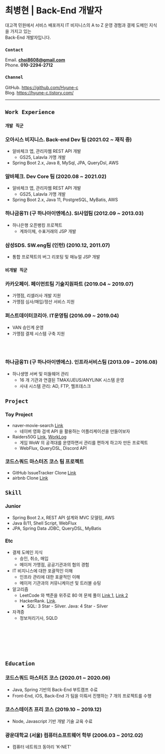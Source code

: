 # 최병현 | Back-End 개발자

대고객 민원에서 서비스 배포까지 IT 비지니스의 A to Z 운영 경험과 결제 도메인 지식을 가지고 있는  
Back-End 개발자입니다.

### `Contact`

Email. **choi8608@gmail.com**  
Phone. **010-2294-2712**

### `Channel`

GitHub. <https://github.com/Hyune-c>  
Blog. <https://hyune-c.tistory.com/>

---

## `Work Experience`

### `개발 직군`

### 오아시스 비지니스. Back-end Dev 팀 (2021.02 ~ 재직 중)

- 알바체크 앱, 관리자웹 REST API 개발
  - GS25, Lalavla 가맹 개발
- Spring Boot 2.x, Java 8, MySql, JPA, QueryDsl, AWS

### 알바체크. Dev Core 팀 (2020.08 ~ 2021.02)

- 알바체크 앱, 관리자웹 REST API 개발
  - GS25, Lalavla 가맹 개발
- Spring Boot 2.x, Java 11, PostgreSQL, MyBatis, AWS

### 하나금융TI (구 하나아이엔에스). SI사업팀 (2012.09 ~ 2013.03)

- 하나은행 오픈뱅킹 프로젝트
  - 계좌이체, 수표거래의 JSP 개발

### 삼성SDS. SW.eng팀 (인턴) (2010.12, 2011.07)

- 통합 프로젝트의 버그 리포팅 및 매뉴얼 JSP 개발

### `비개발 직군`

### 카카오페이. 페이먼트팀 기술지원파트 (2019.04 ~ 2019.07)

- 가맹점, 리셀러사 개발 지원
- 가맹점 심사/매입/정산 서비스 지원

### 퍼스트데이터코리아. IT운영팀 (2016.09 ~ 2019.04)

- VAN 승인계 운영
- 가맹점 결제 시스템 구축 지원

<br>
<br>

### 하나금융TI (구 하나아이엔에스). 인프라서비스팀 (2013.09 ~ 2016.08)

- 하나생명 서버 및 미들웨어 관리
  - 16 개 기관과 연결된 TMAX/JEUS/ANYLINK 시스템 운영
  - 사내 시스템 관리: AD, FTP, 헬프데스크

## `Project`

### Toy Project

- naver-movie-search [Link](https://github.com/Hyune-c/naver-movie-search)
  - 네이버 영화 검색 API 을 활용하는 어플리케이션을 만들어보자
- Raiders50G [Link](https://github.com/Hyune-c/raider50g), [WorkLog](https://github.com/Hyune-c/raider50g/wiki/Work-Log-%234)
  - 게임 WoW 의 공격대를 운영하면서 관리를 편하게 하고자 만든 프로젝트
  - WebFlux, QueryDSL, Discord API

### 코드스쿼드 마스터즈 코스 팀 프로젝트

- GitHub IssueTracker Clone [Link](https://github.com/Hyune-c/issue-tracker-02)
- airbnb Clone [Link](https://github.com/Hyune-c/airbnb-01)

## `Skill`

### Junior

- Spring Boot 2.x, REST API 설계와 MVC 모델링, AWS
- Java 8/11, Shell Script, WebFlux
- JPA, Spring Data JDBC, QueryDSL, MyBatis

### Etc

- 결제 도메인 지식
  - 승인, 취소, 매입
  - 메이저 가맹점, 공공기관과의 협의 경험
- IT 비지니스에 대한 포괄적인 이해
  - 인프라 관리에 대한 포괄적인 이해
  - 메이저 기관과의 커뮤니케이션 및 트러블 슈팅
- 알고리즘
  - LeetCode 와 백준을 위주로 80 여 문제 풀이 [Link 1](https://github.com/Hyune-c/algorithm-legacy), [Link 2](https://github.com/Hyune-c/algorithm)
  - HackerRank. [Link](https://www.hackerrank.com/choi8608).
    - SQL: 3 Star - Silver. Java: 4 Star - Silver
- 자격증
  - 정보처리기사, SQLD

<br>
<br>
<br>
<br>
<br>

## `Education`

### 코드스쿼드 마스터즈 코스 (2020.01 ~ 2020.06)

- Java, Spring 기반의 Back-End 부트캠프 수료
- Front-End, iOS, Back-End 가 팀을 이뤄서 진행하는 7 개의 프로젝트를 수행

### 코스스테이츠 프리 코스 (2019.10 ~ 2019.12)

- Node, Javascript 기반 개발 기술 교육 수료

### 광운대학교 (서울) 컴퓨터소프트웨어 학부 (2006.03 ~ 2012.02)

- 컴퓨터 네트워크 동아리 'K-NET'
